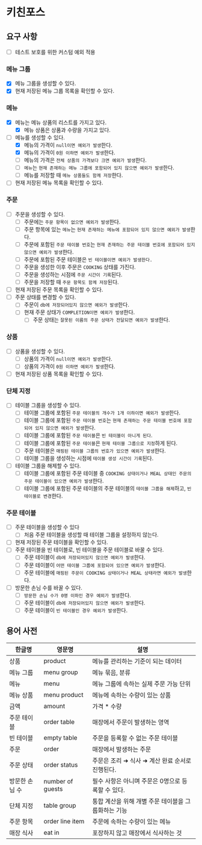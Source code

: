 # 키친포스

## 요구 사항
- [ ] 테스트 보호를 위한 커스텀 예외 적용

### 메뉴 그룹
- [x] 메뉴 그룹을 생성할 수 있다.
- [x] 현재 저장된 메뉴 그룹 목록을 확인할 수 있다.

### 메뉴
- [x] 메뉴는 메뉴 상품의 리스트를 가지고 있다.
  - [x] 메뉴 상품은 상품과 수량을 가지고 있다.
- [ ] 메뉴를 생성할 수 있다.
  - [X] 메뉴의 가격이 `null이면 예외가 발생`한다.
  - [X] 메뉴의 가격이 `0원 이하면 예외가 발생`한다.
  - [ ] 메뉴의 가격은 `전체 상품의 가격보다 크면 예외가 발생`한다.
  - [ ] `메뉴`는 `현재 존재하는 메뉴 그룹에 포함되어 있지 않으면 예외가 발생`한다.
  - [ ] 메뉴를 저장할 때 `메뉴 상품들도 함께 저장`한다.
- [ ] 현재 저장된 메뉴 목록을 확인할 수 있다.

### 주문
- [ ] 주문을 생성할 수 있다.
  - [ ] 주문에는 `주문 항목이 없으면 예외가 발생`한다.
  - [ ] 주문 항목에 있는 `메뉴`는 `현재 존재하는 메뉴에 포함되어 있지 않으면 예외가 발생`한다.
  - [ ] 주문에 포함된 `주문 테이블 번호`는 `현재 존재하는 주문 테이블 번호에 포함되어 있지 않으면 예외가 발생`한다.
  - [ ] 주문에 포함된 주문 테이블은 `빈 테이블이면 예외가 발생한다.`
  - [ ] 주문을 생성한 이후 주문은 `COOKING` 상태를 가진다.
  - [ ] 주문을 생성하는 시점에 `주문 시간이 기록`된다.
  - [ ] 주문을 저장할 때 `주문 항목도 함께 저장`된다.
- [ ] 현재 저장된 주문 목록을 확인할 수 있다.
- [ ] 주문 상태를 변경할 수 있다.
  - [ ] 주문이 `db에 저장되어있지 않으면 예외가 발생`한다.
  - [ ] 현재 주문 상태가 `COMPLETION이면 예외가 발생`한다.
    - [ ] 주문 상태는 `잘못된 이름의 주문 상태가 전달되면 예외가 발생`한다.

### 상품
- [ ] 상품을 생성할 수 있다.
  - [ ] 상품의 가격이 `null이면 예외가 발생`한다.
  - [ ] 상품의 가격이 `0원 이하면 예외가 발생`한다.
- [ ] 현재 저장된 상품 목록을 확인할 수 있다.

### 단체 지정
- [ ] 테이블 그룹을 생성할 수 있다.
  - [ ] 테이블 그룹에 포함된 `주문 테이블의 개수가 1개 이하이면 예외가 발생`한다.
  - [ ] 테이블 그룹에 포함된 `주문 테이블 번호`는 `현재 존재하는 주문 테이블 번호에 포함되어 있지 않으면 예외가 발생`한다.
  - [ ] 테이블 그룹에 포함된 `주문 테이블`은 `빈 테이블이 아니게 된다`.
  - [ ] 테이블 그룹에 포함된 `주문 테이블`은 `현재 테이블 그룹으로 지정`하게 된다.
  - [ ] 주문 테이블은 `매핑된 테이블 그룹의 번호가 있으면 예외가 발생`한다.
  - [ ] 테이블 그룹을 생성하는 시점에 `테이블 생성 시간이 기록`된다.
- [ ] 테이블 그룹을 해제할 수 있다.
  - [ ] 테이블 그룹에 포함된 주문 테이블 중 `COOKING 상태이거나 MEAL 상태인 주문의 주문 테이블이 있으면 예외가 발생`한다.
  - [ ] 테이블 그룹에 포함된 주문 테이블의 주문 테이블의 `테이블 그룹을 해제`하고, `빈 테이블로 변경`한다.

### 주문 테이블
- [ ] 주문 테이블을 생성할 수 있다
  - [ ] 처음 주문 테이블을 생성할 때 테이블 그룹을 설정하지 않는다.
- [ ] 현재 저장된 주문 테이블을 확인할 수 있다.
- [ ] 주문 테이블을 빈 테이블로, 빈 테이블을 주문 테이블로 바꿀 수 있다.
  - [ ] 주문 테이블이 `db에 저장되어있지 않으면 예외가 발생`한다.
  - [ ] 주문 테이블이 `어떤 테이블 그룹에 포함되어 있으면 예외가 발생`한다.
  - [ ] 주문 테이블에 `매핑된 주문이 COOKING 상태이거나 MEAL 상태라면 예외가 발생`한다.
- [ ] 방문한 손님 수를 바꿀 수 있다.
  - [ ] `방문한 손님 수가 0명 이하인 경우 예외가 발생`한다.
  - [ ] 주문 테이블이 `db에 저장되어있지 않으면 예외가 발생`한다.
  - [ ] 주문 테이블이 `빈 테이블인 경우 예외가 발생`한다.

## 용어 사전

| 한글명 | 영문명 | 설명 |
| --- | --- | --- |
| 상품 | product | 메뉴를 관리하는 기준이 되는 데이터 |
| 메뉴 그룹 | menu group | 메뉴 묶음, 분류 |
| 메뉴 | menu | 메뉴 그룹에 속하는 실제 주문 가능 단위 |
| 메뉴 상품 | menu product | 메뉴에 속하는 수량이 있는 상품 |
| 금액 | amount | 가격 * 수량 |
| 주문 테이블 | order table | 매장에서 주문이 발생하는 영역 |
| 빈 테이블 | empty table | 주문을 등록할 수 없는 주문 테이블 |
| 주문 | order | 매장에서 발생하는 주문 |
| 주문 상태 | order status | 주문은 조리 ➜ 식사 ➜ 계산 완료 순서로 진행된다. |
| 방문한 손님 수 | number of guests | 필수 사항은 아니며 주문은 0명으로 등록할 수 있다. |
| 단체 지정 | table group | 통합 계산을 위해 개별 주문 테이블을 그룹화하는 기능 |
| 주문 항목 | order line item | 주문에 속하는 수량이 있는 메뉴 |
| 매장 식사 | eat in | 포장하지 않고 매장에서 식사하는 것 |
